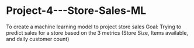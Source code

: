 # Project-4---Store-Sales-ML
To create a machine learning model to project store sales
Goal: Trying to predict sales for a store based on the 3 metrics (Store Size, Items available, and daily customer count)
